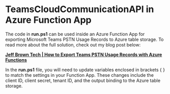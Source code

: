 # TeamsCloudCommunicationAPI in Azure Function App

The code in **run.ps1** can be used inside an Azure Function App for exporting Microsoft Teams PSTN Usage Records to Azure table storage. To read more about the full solution, check out my blog post below:

**[Jeff Brown Tech | How to Export Teams PSTN Usage Records with Azure Functions](https://jeffbrown.tech/how-to-export-teams-pstn-usage-records-with-azure-functions)**

In the **run.ps1** file, you will need to update variables enclosed in brackets { } to match the settings in your Function App. These changes include the client ID, client secret, tenant ID, and the output binding to the Azure table storage.